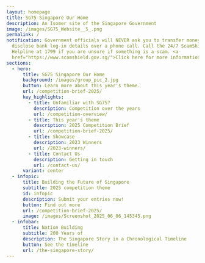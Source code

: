 ```yaml
---
layout: homepage
title: SG75 Singapore Our Home
description: An Isomer site of the Singapore Government
image: /images/SG75_Website__5_.png
permalink: /
notification: Government officials will NEVER ask you to transfer money or
  disclose bank log-in details over a phone call. Call the 24/7 ScamShield
  Helpline at 1799 if you are unsure if something is a scam. <a
  href="https://www.scamshield.gov.sg/">Click here for more information</a>.
sections:
  - hero:
      title: SG75 Singapore Our Home
      background: /images/group_pic_2.jpg
      button: Learn more about this year's theme.
      url: /competition-brief-2025/
      key_highlights:
        - title: Unfamiliar with SG75?
          description: Competition over the years
          url: /competition-overview/
        - title: This year's theme
          description: 2025 Competition Brief
          url: /competition-brief-2025/
        - title: Showcase
          description: 2023 Winners
          url: /2023-winners/
        - title: Contact Us
          description: Getting in touch
          url: /contact-us/
      variant: center
  - infopic:
      title: Building the Future of Singapore
      subtitle: 2025 competition theme
      id: infopic
      description: Submit your entries now!
      button: Find out more
      url: /competition-brief-2025/
      image: /images/Screenshot_2025_06_06_145345.png
  - infobar:
      title: Nation Building
      subtitle: 200 Years of
      description: The Singapore Story in a Chronological Timeline
      button: See the timeline
      url: /the-singapore-story/
---
```

